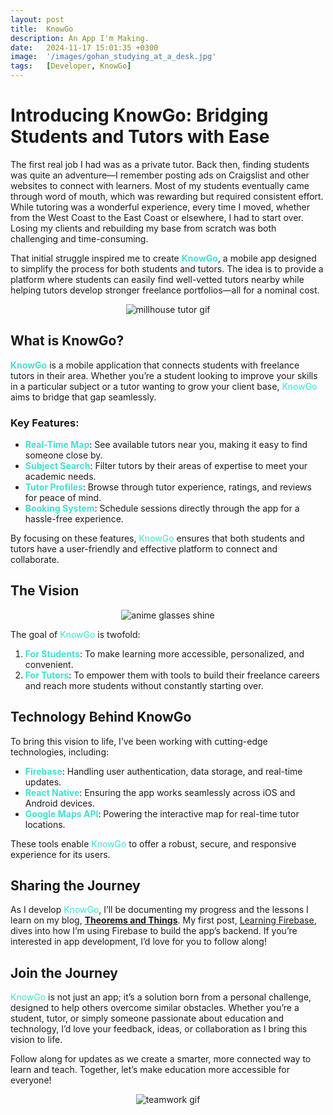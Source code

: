 ```yaml
---
layout: post
title:  KnowGo
description: An App I'm Making. 
date:   2024-11-17 15:01:35 +0300
image:  '/images/gohan_studying_at_a_desk.jpg'
tags:   [Developer, KnowGo]
---
```


# Introducing KnowGo: Bridging Students and Tutors with Ease  

The first real job I had was as a private tutor. Back then, finding students was quite an adventure—I remember posting ads on Craigslist and other websites to connect with learners. Most of my students eventually came through word of mouth, which was rewarding but required consistent effort. While tutoring was a wonderful experience, every time I moved, whether from the West Coast to the East Coast or elsewhere, I had to start over. Losing my clients and rebuilding my base from scratch was both challenging and time-consuming.  

That initial struggle inspired me to create <span style="color:turquoise;"><strong>KnowGo</strong></span>, a mobile app designed to simplify the process for both students and tutors. The idea is to provide a platform where students can easily find well-vetted tutors nearby while helping tutors develop stronger freelance portfolios—all for a nominal cost.


<p align="center">
  <img src="{{site.baseurl}}/images/millhousetutor.gif" alt="millhouse tutor gif">
</p>


## What is KnowGo?  

<span style="color:turquoise;"><strong>KnowGo</strong></span> is a mobile application that connects students with freelance tutors in their area. Whether you’re a student looking to improve your skills in a particular subject or a tutor wanting to grow your client base, <span style="color:turquoise;">KnowGo</span> aims to bridge that gap seamlessly.  

### Key Features:  
- <span style="color:turquoise;"><strong>Real-Time Map</strong></span>: See available tutors near you, making it easy to find someone close by.  
- <span style="color:turquoise;"><strong>Subject Search</strong></span>: Filter tutors by their areas of expertise to meet your academic needs.  
- <span style="color:turquoise;"><strong>Tutor Profiles</strong></span>: Browse through tutor experience, ratings, and reviews for peace of mind.  
- <span style="color:turquoise;"><strong>Booking System</strong></span>: Schedule sessions directly through the app for a hassle-free experience.  

By focusing on these features, <span style="color:turquoise;">KnowGo</span> ensures that both students and tutors have a user-friendly and effective platform to connect and collaborate.  

## The Vision  

 <p align="center">
  <img src="{{site.baseurl}}/images/glassesshine.gif" alt="anime glasses shine">
</p>

The goal of <span style="color:turquoise;">KnowGo</span> is twofold:  
1. <span style="color:turquoise;"><strong>For Students</strong></span>: To make learning more accessible, personalized, and convenient.  
2. <span style="color:turquoise;"><strong>For Tutors</strong></span>: To empower them with tools to build their freelance careers and reach more students without constantly starting over.  


## Technology Behind KnowGo  

To bring this vision to life, I’ve been working with cutting-edge technologies, including:  
- <span style="color:turquoise;"><strong>Firebase</strong></span>: Handling user authentication, data storage, and real-time updates.  
- <span style="color:turquoise;"><strong>React Native</strong></span>: Ensuring the app works seamlessly across iOS and Android devices.  
- <span style="color:turquoise;"><strong>Google Maps API</strong></span>: Powering the interactive map for real-time tutor locations.  

These tools enable <span style="color:turquoise;">KnowGo</span> to offer a robust, secure, and responsive experience for its users.  

## Sharing the Journey  

As I develop <span style="color:turquoise;">KnowGo</span>, I’ll be documenting my progress and the lessons I learn on my blog, **[Theorems and Things](https://theoremsandthings.com/)**. My first post, [Learning Firebase](https://theoremsandthings.com/learning-firebase), dives into how I’m using Firebase to build the app’s backend. If you’re interested in app development, I’d love for you to follow along!  

## Join the Journey  

<span style="color:turquoise;">KnowGo</span> is not just an app; it’s a solution born from a personal challenge, designed to help others overcome similar obstacles. Whether you’re a student, tutor, or simply someone passionate about education and technology, I’d love your feedback, ideas, or collaboration as I bring this vision to life.  

Follow along for updates as we create a smarter, more connected way to learn and teach. Together, let’s make education more accessible for everyone!  
 



<p align="center">
  <img src="{{site.baseurl}}/images/teamwork.gif" alt="teamwork gif">
</p>

